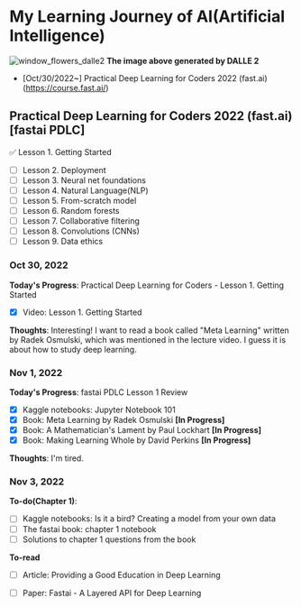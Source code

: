 # My Learning Journey of AI(Artificial Intelligence)
![window_flowers_dalle2](https://user-images.githubusercontent.com/37922512/199405945-e4e2cdcb-d64c-46c8-bc6c-2170051e3e5c.png)
**The image above generated by DALLE 2**

* [Oct/30/2022~] Practical Deep Learning for Coders 2022 (fast.ai)(https://course.fast.ai/)

## Practical Deep Learning for Coders 2022 (fast.ai) [fastai PDLC]

:white_check_mark: Lesson 1. Getting Started
- [ ] Lesson 2. Deployment
- [ ] Lesson 3. Neural net foundations
- [ ] Lesson 4. Natural Language(NLP)
- [ ] Lesson 5. From-scratch model
- [ ] Lesson 6. Random forests
- [ ] Lesson 7. Collaborative filtering
- [ ] Lesson 8. Convolutions (CNNs)
- [ ] Lesson 9. Data ethics

### Oct 30, 2022

**Today's Progress**: Practical Deep Learning for Coders - Lesson 1. Getting Started

- [x] Video: Lesson 1. Getting Started

**Thoughts**: Interesting! I want to read a book called "Meta Learning" written by Radek Osmulski, which was mentioned in the lecture video. I guess it is about how to study deep learning.

### Nov 1, 2022

**Today's Progress**: fastai PDLC Lesson 1 Review

- [x] Kaggle notebooks: Jupyter Notebook 101 
- [x] Book: Meta Learning by Radek Osmulski **[In Progress]**
- [x] Book: A Mathematician's Lament by Paul Lockhart **[In Progress]**
- [x] Book: Making Learning Whole by David Perkins **[In Progress]**

**Thoughts**: I'm tired.

### Nov 3, 2022

**To-do(Chapter 1)**:
- [ ] Kaggle notebooks: Is it a bird? Creating a model from your own data
- [ ] The fastai book: chapter 1 notebook
- [ ] Solutions to chapter 1 questions from the book

**To-read**
- [ ] Article: Providing a Good Education in Deep Learning
- [ ] Paper: Fastai - A Layered API for Deep Learning


